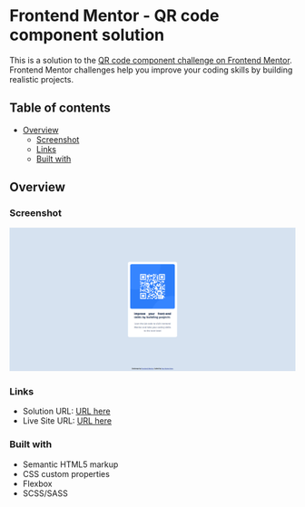 # Frontend Mentor - QR code component solution

This is a solution to the [QR code component challenge on Frontend Mentor](https://www.frontendmentor.io/challenges/qr-code-component-iux_sIO_H). Frontend Mentor challenges help you improve your coding skills by building realistic projects. 

## Table of contents

- [Overview](#overview)
  - [Screenshot](#screenshot)
  - [Links](#links)
  - [Built with](#built-with)

## Overview

### Screenshot

![](./ss.png)

### Links

- Solution URL: [URL here](https://www.frontendmentor.io/solutions/qr-code-component-2Mk6wO0Dh6)
- Live Site URL: [URL here](https://skolpionek.github.io/QRCodeComponent/)

### Built with

- Semantic HTML5 markup
- CSS custom properties
- Flexbox
- SCSS/SASS

